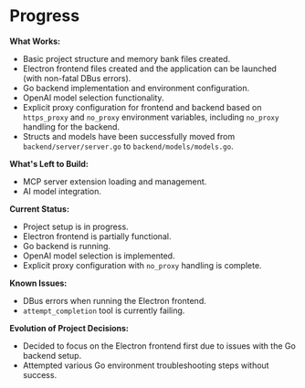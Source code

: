 # Progress

**What Works:**

*   Basic project structure and memory bank files created.
*   Electron frontend files created and the application can be launched (with non-fatal DBus errors).
*   Go backend implementation and environment configuration.
*   OpenAI model selection functionality.
*   Explicit proxy configuration for frontend and backend based on `https_proxy` and `no_proxy` environment variables, including `no_proxy` handling for the backend.
*   Structs and models have been successfully moved from `backend/server/server.go` to `backend/models/models.go`.

**What's Left to Build:**

*   MCP server extension loading and management.
*   AI model integration.

**Current Status:**

*   Project setup is in progress.
*   Electron frontend is partially functional.
*   Go backend is running.
*   OpenAI model selection is implemented.
*   Explicit proxy configuration with `no_proxy` handling is complete.

**Known Issues:**

*   DBus errors when running the Electron frontend.
*   `attempt_completion` tool is currently failing.

**Evolution of Project Decisions:**

*   Decided to focus on the Electron frontend first due to issues with the Go backend setup.
*   Attempted various Go environment troubleshooting steps without success.
